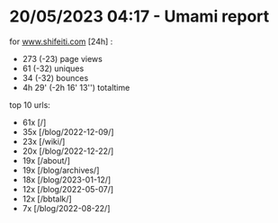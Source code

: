 # 20/05/2023 04:17 - Umami report
for www.shifeiti.com [24h] :

 - 273 (-23) page views
 - 61 (-32) uniques
 - 34 (-32) bounces
 - 4h 29'  (-2h 16' 13'') totaltime


top 10 urls:
 - 61x [/]
 - 35x [/blog/2022-12-09/]
 - 23x [/wiki/]
 - 20x [/blog/2022-12-22/]
 - 19x [/about/]
 - 19x [/blog/archives/]
 - 18x [/blog/2023-01-12/]
 - 12x [/blog/2022-05-07/]
 - 12x [/bbtalk/]
 - 7x [/blog/2022-08-22/]


